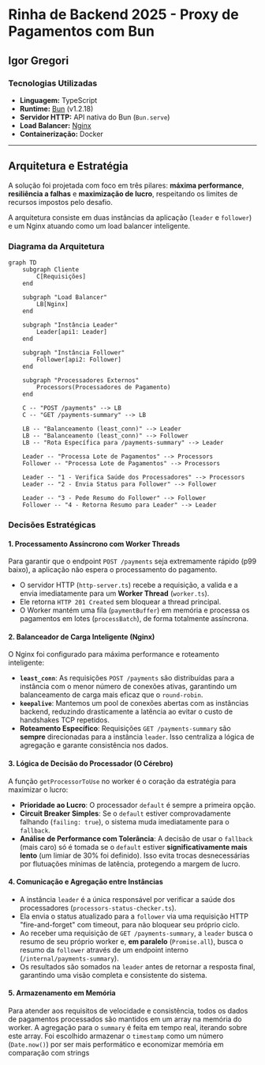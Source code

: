 # Rinha de Backend 2025 - Proxy de Pagamentos com Bun

## Igor Gregori

### Tecnologias Utilizadas

- **Linguagem:** TypeScript
- **Runtime:** [Bun](https://bun.sh/) (v1.2.18)
- **Servidor HTTP:** API nativa do Bun (`Bun.serve`)
- **Load Balancer:** [Nginx](https://www.nginx.com/)
- **Containerização:** Docker

---

## Arquitetura e Estratégia

A solução foi projetada com foco em três pilares: **máxima performance**, **resiliência a falhas** e **maximização de lucro**, respeitando os limites de recursos impostos pelo desafio.

A arquitetura consiste em duas instâncias da aplicação (`leader` e `follower`) e um Nginx atuando como um load balancer inteligente.

### Diagrama da Arquitetura

```mermaid
graph TD
    subgraph Cliente
        C[Requisições]
    end

    subgraph "Load Balancer"
        LB[Nginx]
    end

    subgraph "Instância Leader"
        Leader[api1: Leader]
    end

    subgraph "Instância Follower"
        Follower[api2: Follower]
    end

    subgraph "Processadores Externos"
        Processors(Processadores de Pagamento)
    end

    C -- "POST /payments" --> LB
    C -- "GET /payments-summary" --> LB

    LB -- "Balanceamento (least_conn)" --> Leader
    LB -- "Balanceamento (least_conn)" --> Follower
    LB -- "Rota Específica para /payments-summary" --> Leader

    Leader -- "Processa Lote de Pagamentos" --> Processors
    Follower -- "Processa Lote de Pagamentos" --> Processors

    Leader -- "1 - Verifica Saúde dos Processadores" --> Processors
    Leader -- "2 - Envia Status para Follower" --> Follower

    Leader -- "3 - Pede Resumo do Follower" --> Follower
    Follower -- "4 - Retorna Resumo para Leader" --> Leader
```

### Decisões Estratégicas

#### 1. Processamento Assíncrono com Worker Threads

Para garantir que o endpoint `POST /payments` seja extremamente rápido (p99 baixo), a aplicação não espera o processamento do pagamento.

- O servidor HTTP (`http-server.ts`) recebe a requisição, a valida e a envia imediatamente para um **Worker Thread** (`worker.ts`).
- Ele retorna `HTTP 201 Created` sem bloquear a thread principal.
- O Worker mantém uma fila (`paymentBuffer`) em memória e processa os pagamentos em lotes (`processBatch`), de forma totalmente assíncrona.

#### 2. Balanceador de Carga Inteligente (Nginx)

O Nginx foi configurado para máxima performance e roteamento inteligente:

- **`least_conn`**: As requisições `POST /payments` são distribuídas para a instância com o menor número de conexões ativas, garantindo um balanceamento de carga mais eficaz que o `round-robin`.
- **`keepalive`**: Mantemos um pool de conexões abertas com as instâncias backend, reduzindo drasticamente a latência ao evitar o custo de handshakes TCP repetidos.
- **Roteamento Específico**: Requisições `GET /payments-summary` são **sempre** direcionadas para a instância `leader`. Isso centraliza a lógica de agregação e garante consistência nos dados.

#### 3. Lógica de Decisão do Processador (O Cérebro)

A função `getProcessorToUse` no worker é o coração da estratégia para maximizar o lucro:

- **Prioridade ao Lucro**: O processador `default` é sempre a primeira opção.
- **Circuit Breaker Simples**: Se o `default` estiver comprovadamente falhando (`failing: true`), o sistema muda imediatamente para o `fallback`.
- **Análise de Performance com Tolerância**: A decisão de usar o `fallback` (mais caro) só é tomada se o `default` estiver **significativamente mais lento** (um limiar de 30% foi definido). Isso evita trocas desnecessárias por flutuações mínimas de latência, protegendo a margem de lucro.

#### 4. Comunicação e Agregação entre Instâncias

- A instância `leader` é a única responsável por verificar a saúde dos processadores (`processors-status-checker.ts`).
- Ela envia o status atualizado para a `follower` via uma requisição HTTP "fire-and-forget" com timeout, para não bloquear seu próprio ciclo.
- Ao receber uma requisição de `GET /payments-summary`, a `leader` busca o resumo de seu próprio worker e, **em paralelo** (`Promise.all`), busca o resumo da `follower` através de um endpoint interno (`/internal/payments-summary`).
- Os resultados são somados na `leader` antes de retornar a resposta final, garantindo uma visão completa e consistente do sistema.

#### 5. Armazenamento em Memória

Para atender aos requisitos de velocidade e consistência, todos os dados de pagamentos processados são mantidos em um array na memória do worker. A agregação para o `summary` é feita em tempo real, iterando sobre este array. Foi escolhido armazenar o `timestamp` como um número (`Date.now()`) por ser mais performático e economizar memória em comparação com strings
